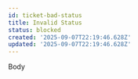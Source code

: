 ```yaml
---
id: ticket-bad-status
title: Invalid Status
status: blocked
created: '2025-09-07T22:19:46.628Z'
updated: '2025-09-07T22:19:46.628Z'
---
```


Body

